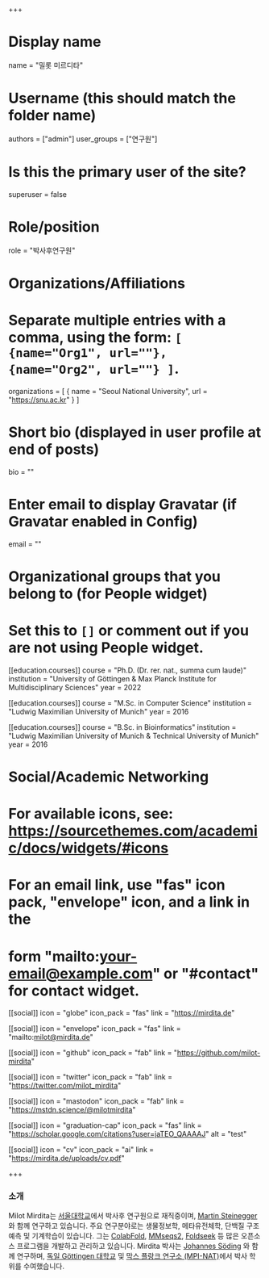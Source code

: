+++

# Display name
name = "밀롯 미르디타"

# Username (this should match the folder name)
authors = ["admin"]
user_groups = ["연구원"]
# Is this the primary user of the site?
superuser = false

# Role/position
role = "박사후연구원"

# Organizations/Affiliations
#   Separate multiple entries with a comma, using the form: `[ {name="Org1", url=""}, {name="Org2", url=""} ]`.
organizations = [ { name = "Seoul National University", url = "https://snu.ac.kr" } ]

# Short bio (displayed in user profile at end of posts)
bio = ""

# Enter email to display Gravatar (if Gravatar enabled in Config)
email = ""


# Organizational groups that you belong to (for People widget)
#   Set this to `[]` or comment out if you are not using People widget.
[[education.courses]]
  course = "Ph.D. (Dr. rer. nat., summa cum laude)"
  institution = "University of Göttingen & Max Planck Institute for Multidisciplinary Sciences"
  year = 2022

[[education.courses]]
  course = "M.Sc. in Computer Science"
  institution = "Ludwig Maximilian University of Munich"
  year = 2016

[[education.courses]]
  course = "B.Sc. in Bioinformatics"
  institution = "Ludwig Maximilian University of Munich & Technical University of Munich"
  year = 2016

# Social/Academic Networking
# For available icons, see: https://sourcethemes.com/academic/docs/widgets/#icons
#   For an email link, use "fas" icon pack, "envelope" icon, and a link in the
#   form "mailto:your-email@example.com" or "#contact" for contact widget.

[[social]]
  icon = "globe"
  icon_pack = "fas"
  link = "https://mirdita.de"

[[social]]
  icon = "envelope"
  icon_pack = "fas"
  link = "mailto:milot@mirdita.de"

[[social]]
  icon = "github"
  icon_pack = "fab"
  link = "https://github.com/milot-mirdita"

[[social]]
  icon = "twitter"
  icon_pack = "fab"
  link = "https://twitter.com/milot_mirdita"

[[social]]
  icon = "mastodon"
  icon_pack = "fab"
  link = "https://mstdn.science/@milotmirdita"

[[social]]
  icon = "graduation-cap"
  icon_pack = "fas"
  link = "https://scholar.google.com/citations?user=jaTEO_QAAAAJ"
  alt = "test"

[[social]]
  icon = "cv"
  icon_pack = "ai"
  link = "https://mirdita.de/uploads/cv.pdf"

+++

<style>
   .col-md-7 {
    flex: 0 0 100% !important;
    max-width: 100%  !important;
  }
</style>

<h3>소개</h3>

Milot Mirdita는 <a href=“https://biosci.snu.ac.kr/en” rel=“noopener”>서울대학교</a>에서 박사후 연구원으로 재직중이며, <a href=“https://steineggerlab.com”>Martin Steinegger</a>와 함께 연구하고 있습니다. 주요 연구분야로는 생물정보학, 메타유전체학, 단백질 구조 예측 및 기계학습이 있습니다. 그는 <a href=“https://colabfold.com”>ColabFold</a>, <a href=“https://mmseqs.com”>MMseqs2</a>, <a href=“https://foldseek.com”>Foldseek</a> 등 많은 오픈소스 프로그램을 개발하고 관리하고 있습니다. Mirdita 박사는  <a href=“https://www.mpinat.mpg.de/soeding”>Johannes Söding</a> 와 함께 연구하며, <a href=“https://www.uni-goettingen.de/”>독일 Göttingen 대학교</a> 및 <a href=“https://www.mpinat.mpg.de”>막스 플랑크 연구소 (MPI-NAT)</a>에서 박사 학위를 수여했습니다.